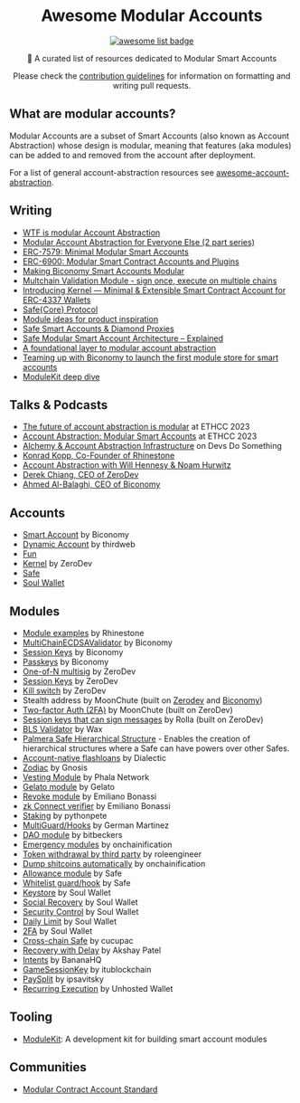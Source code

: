   <h1 align="center">Awesome Modular Accounts</h1>
  <p align="center">
    <a href="https://github.com/sindresorhus/awesome">
      <img alt="awesome list badge" src="https://cdn.rawgit.com/sindresorhus/awesome/d7305f38d29fed78fa85652e3a63e154dd8e8829/media/badge.svg">
    </a>
  </p>

  <p align="center">📖 A curated list of resources dedicated to Modular Smart Accounts</p>
  <p align="center">Please check the <a href="CONTRIBUTING.md">contribution guidelines</a> for information on formatting and writing pull requests.</p>

## What are modular accounts?

Modular Accounts are a subset of Smart Accounts (also known as Account Abstraction) whose design is modular, meaning that features (aka modules) can be added to and removed from the account after deployment.

For a list of general account-abstraction resources see [awesome-account-abstraction](https://github.com/4337Mafia/awesome-account-abstraction).

## Writing

- [WTF is modular Account Abstraction](https://mirror.xyz/konradkopp.eth/7Q3TrMFgx2VbZRKa7UEaisIMjimpMABiqGYo00T9egA)
- [Modular Account Abstraction for Everyone Else (2 part series)](https://blog.rhinestone.wtf/part-1-modular-account-abstraction-for-everyone-else-84567422bc46)
- [ERC-7579: Minimal Modular Smart Accounts](https://erc7579.com/)
- [ERC-6900: Modular Smart Contract Accounts and Plugins](https://eips.ethereum.org/EIPS/eip-6900)
- [Making Biconomy Smart Accounts Modular](https://www.biconomy.io/post/making-biconomy-smart-accounts-modular)
- [Multchain Validation Module - sign once, execute on multiple chains](https://www.biconomy.io/post/multchain-validation-smart-account-module)
- [Introducing Kernel — Minimal & Extensible Smart Contract Account for ERC-4337 Wallets](https://docs.zerodev.app/blog/kernel-minimal-extensible-account-for-aa-wallets)
- [Safe{Core} Protocol](https://github.com/safe-global/safe-core-protocol-specs/blob/main/whitepaper.pdf)
- [Module ideas for product inspiration](https://rhinestone.notion.site/Module-ideas-for-product-inspo-338100a2c99540f490472b8aa839da11)
- [Safe Smart Accounts & Diamond Proxies](https://safe.mirror.xyz/P83_rVQuUQJAM-SnMpWvsHlN8oLnCeSncD1txyMDqpE)
- [Safe Modular Smart Account Architecture – Explained](https://safe.mirror.xyz/t76RZPgEKdRmWNIbEzi75onWPeZrBrwbLRejuj-iPpQ)
- [A foundational layer to modular account abstraction](https://blog.rhinestone.wtf/a-foundational-layer-to-modular-account-abstraction-e7b21ae56034)
- [Teaming up with Biconomy to launch the first module store for smart accounts](https://blog.rhinestone.wtf/teaming-up-with-biconomy-to-launch-the-first-module-store-for-smart-accounts-445233f919bc)
- [ModuleKit deep dive](https://blog.rhinestone.wtf/modulekit-deep-dive-ad84ee0797c6)
  
## Talks & Podcasts

- [The future of account abstraction is modular](https://www.youtube.com/watch?v=DP_ThXdPazY) at ETHCC 2023
- [Account Abstraction: Modular Smart Accounts](https://www.youtube.com/watch?v=NvDmhyb0O6A) at ETHCC 2023
- [Alchemy & Account Abstraction Infrastructure](https://www.devsdosomething.fm/episodes/alchemy-account-abstraction-infrastructure) on Devs Do Something
- [Konrad Kopp, Co-Founder of Rhinestone](https://open.spotify.com/episode/3rlCBdKg9CBh4lsY210ko8)
- [Account Abstraction with Will Hennesy & Noam Hurwitz](https://open.spotify.com/episode/6zYI5nvpsDLowV0IYORGpx)
- [Derek Chiang, CEO of ZeroDev](https://open.spotify.com/episode/0Y9a3SAhizJq0Lg6TzM4KO?si=b8c9ff0ff1514487)
- [Ahmed Al-Balaghi, CEO of Biconomy](https://open.spotify.com/episode/114i9xGwQiJv4WSBnkBZrM?si=afb04a6fcb39413a)
  
## Accounts

- [Smart Account](https://github.com/bcnmy/scw-contracts/tree/master/contracts/smart-account) by Biconomy
- [Dynamic Account](https://github.com/thirdweb-dev/contracts/blob/dc25a7c8c4130a730788b2b70304d7b7fc2c8f36/contracts/prebuilts/account/dynamic/DynamicAccount.sol) by thirdweb
- [Fun](https://github.com/fun-xyz/funkit-contracts)
- [Kernel](https://github.com/zerodevapp/kernel) by ZeroDev
- [Safe](https://github.com/safe-global/safe-contracts)
- [Soul Wallet](https://github.com/SoulWallet/soul-wallet-contract)

## Modules

- [Module examples](https://github.com/rhinestonewtf/modulekit-examples) by Rhinestone
- [MultiChainECDSAValidator](https://github.com/bcnmy/scw-contracts/blob/master/contracts/smart-account/modules/MultichainECDSAValidator.sol) by Biconomy
- [Session Keys](https://github.com/bcnmy/scw-contracts/blob/master/contracts/smart-account/modules/SessionKeyManagerModule.sol) by Biconomy
- [Passkeys](https://github.com/bcnmy/scw-contracts/blob/master/contracts/smart-account/modules/PasskeyRegistryModule.sol) by Biconomy
- [One-of-N multisig](https://github.com/zerodevapp/kernel/blob/main/src/validator/MultiECDSAValidator.sol) by ZeroDev
- [Session Keys](https://github.com/zerodevapp/kernel/blob/main/src/validator/SessionKeyValidator.sol) by ZeroDev
- [Kill switch](https://github.com/zerodevapp/kernel/blob/main/src/validator/KillSwitchValidator.sol) by ZeroDev
- Stealth address by MoonChute (built on [Zerodev](https://github.com/moonchute/stealth-address-aa-plugin/blob/main/src/zerodev/StealthAddressValidator.sol) and [Biconomy](https://github.com/moonchute/stealth-address-aa-plugin/blob/main/src/biconomy/StealthAddressRegistryModule.sol))
- [Two-factor Auth (2FA)](https://github.com/moonchute/kernel-2fa-plugin/blob/feat/two-factor-validator/src/validator/TwofaValidator.sol) by MoonChute (built on ZeroDev)
- [Session keys that can sign messages](https://github.com/RollaProject/kernel/blob/feat/session_key_owned/src/validator/SessionKeyOwnedValidator.sol) by Rolla (built on ZeroDev)
- [BLS Validator](https://github.com/getwax/wax/blob/main/packages/plugins/src/kernel/BLSValidator.sol) by Wax
- [Palmera Safe Hierarchical Structure](https://docs.palmeradao.xyz/palmera-module-safe-hierarchical-structure) - Enables the creation of hierarchical structures where a Safe can have powers over other Safes.
- [Account-native flashloans](https://github.com/dialecticch/safe-flashloan/tree/main) by Dialectic
- [Zodiac](https://github.com/gnosis/zodiac/tree/master) by Gnosis
- [Vesting Module](https://github.com/Phala-Network/safe-vest-module/blob/master/contracts/VestingModule.sol) by Phala Network
- [Gelato module](https://github.com/gelatodigital/gelato-safe-module/blob/master/contracts/GelatoSafeModule.sol) by Gelato
- [Revoke module](https://github.com/emilianobonassi/revoke-safe-module/blob/main/src/RevokeModule.sol) by Emiliano Bonassi
- [zk Connect verifier](https://github.com/emilianobonassi/zkSafe/blob/main/contracts/src/zkConnectModule.sol) by Emiliano Bonassi
- [Staking](https://github.com/pythonpete32/bico-safe-module/blob/main/src/BicoSafeModule.sol) by pythonpete
- [MultiGuard/Hooks](https://github.com/germartinez/multi-transaction-guard/blob/main/contracts/MultiGuard.sol) by German Martinez
- [DAO module](https://github.com/bitbeckers/moloch-safe-modules/tree/main/src) by bitbeckers
- [Emergency modules](https://github.com/onchainification/safe_panic_modules/tree/main/contracts/modules) by onchainification
- [Token withdrawal by third party](https://github.com/roleengineer/token-withdrawal-module/blob/master/src/TokenWithdrawalModule.sol) by roleengineer
- [Dump shitcoins automatically](https://github.com/onchainification/CowDumper/tree/main) by onchainification
- [Allowance module](https://github.com/safe-global/safe-modules/blob/master/allowances/contracts/AllowanceModule.sol) by Safe
- [Whitelist guard/hook](https://github.com/gnosis/zodiac-guard-scope/blob/main/contracts/ScopeGuard.sol) by Safe
- [Keystore](https://github.com/SoulWallet/soul-wallet-contract/blob/develop/contracts/modules/keystore/KeyStoreModule.sol) by Soul Wallet
- [Social Recovery](https://github.com/SoulWallet/soul-wallet-contract/blob/develop/contracts/modules/SocialRecoveryModule/SocialRecoveryModule.sol) by Soul Wallet
- [Security Control](https://github.com/SoulWallet/soul-wallet-contract/blob/develop/contracts/modules/SecurityControlModule/SecurityControlModule.sol) by Soul Wallet
- [Daily Limit](https://github.com/SoulWallet/soul-wallet-contract/blob/d0895e0d0990dd25f39254fee707d7898a852652/contracts/plugin/Dailylimit/Dailylimit.sol) by Soul Wallet
- [2FA](https://github.com/SoulWallet/soul-wallet-contract/blob/develop/contracts/plugin/Simple2FA/Simple2FA.sol) by Soul Wallet
- [Cross-chain Safe](https://github.com/cucupac/x-safe/blob/main/README.md) by cucupac
- [Recovery with Delay](https://github.com/unlocktheswap/Safe-AA/blob/main/contracts/contracts/RecoveryWithDelayPlugin.sol) by Akshay Patel
- [Intents](https://github.com/Banana-Wallet/safe-intent-plugin/blob/main/contracts/IntentSafePlugin.sol) by BananaHQ
- [GameSessionKey](https://github.com/itublockchain/eth-paris-session-key/blob/master/account-contracts/contracts/GameSessionValidationModule.sol) by itublockchain
- [PaySplit](https://github.com/ipsavitsky/PaySplit/blob/main/contracts/contracts/Plugins.sol) by ipsavitsky
- [Recurring Execution](https://github.com/Unhosted-Wallet/unhosted-modules/blob/main/recurring-execution/contracts/RecurringExecuteModule.sol) by Unhosted Wallet

## Tooling

- [ModuleKit](https://github.com/rhinestonewtf/modulekit): A development kit for building smart account modules

## Communities

- [Modular Contract Account Standard](https://t.me/+KfB9WuhKDgk5YzIx)
